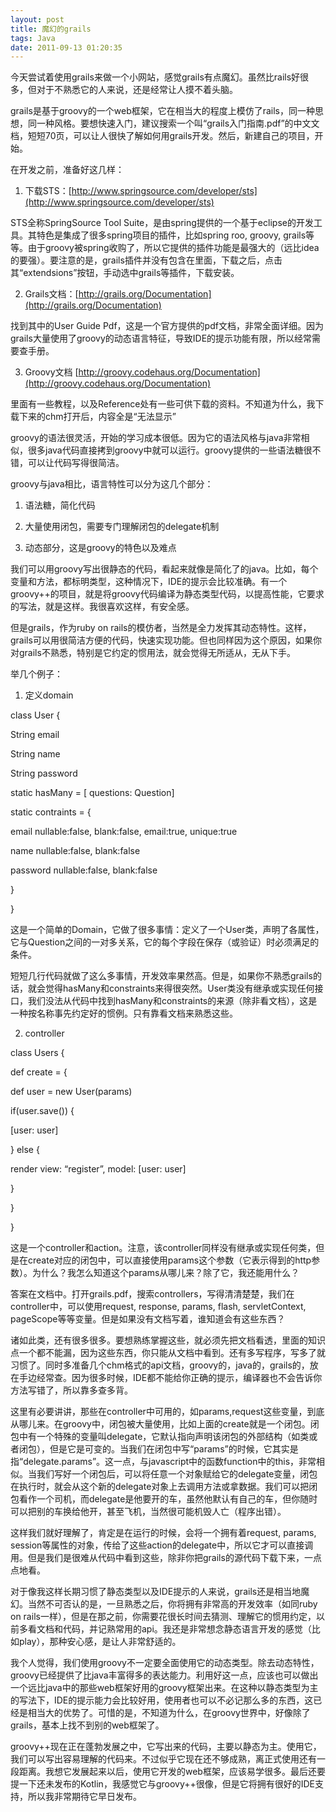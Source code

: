```yaml
---
layout: post
title: 魔幻的grails
tags: Java
date: 2011-09-13 01:20:35
---
```


今天尝试着使用grails来做一个小网站，感觉grails有点魔幻。虽然比rails好很多，但对于不熟悉它的人来说，还是经常让人摸不着头脑。

grails是基于groovy的一个web框架，它在相当大的程度上模仿了rails，同一种思想，同一种风格。要想快速入门，建议搜索一个叫“grails入门指南.pdf”的中文文档，短短70页，可以让人很快了解如何用grails开发。然后，新建自己的项目，开始。

在开发之前，准备好这几样：

1. 下载STS：[http://www.springsource.com/developer/sts](http://www.springsource.com/developer/sts)

STS全称SpringSource Tool Suite，是由spring提供的一个基于eclipse的开发工具。其特色是集成了很多spring项目的插件，比如spring roo, groovy, grails等等。由于groovy被spring收购了，所以它提供的插件功能是最强大的（远比idea的要强）。要注意的是，grails插件并没有包含在里面，下载之后，点击其“extendsions”按钮，手动选中grails等插件，下载安装。<span id="more-72"></span>

2. Grails文档：[http://grails.org/Documentation](http://grails.org/Documentation)

找到其中的User Guide Pdf，这是一个官方提供的pdf文档，非常全面详细。因为grails大量使用了groovy的动态语言特征，导致IDE的提示功能有限，所以经常需要查手册。

3. Groovy文档 [http://groovy.codehaus.org/Documentation](http://groovy.codehaus.org/Documentation)

里面有一些教程，以及Reference处有一些可供下载的资料。不知道为什么，我下载下来的chm打开后，内容全是“无法显示”

groovy的语法很灵活，开始的学习成本很低。因为它的语法风格与java非常相似，很多java代码直接拷到groovy中就可以运行。groovy提供的一些语法糖很不错，可以让代码写得很简洁。

groovy与java相比，语言特性可以分为这几个部分：

1. 语法糖，简化代码

2. 大量使用闭包，需要专门理解闭包的delegate机制

3. 动态部分，这是groovy的特色以及难点

我们可以用groovy写出很静态的代码，看起来就像是简化了的java。比如，每个变量和方法，都标明类型，这种情况下，IDE的提示会比较准确。有一个groovy++的项目，就是将groovy代码编译为静态类型代码，以提高性能，它要求的写法，就是这样。我很喜欢这样，有安全感。

但是grails，作为ruby on rails的模仿者，当然是全力发挥其动态特性。这样，grails可以用很简洁方便的代码，快速实现功能。但也同样因为这个原因，如果你对grails不熟悉，特别是它约定的惯用法，就会觉得无所适从，无从下手。

举几个例子：

1. 定义domain

class User {

String email

String name

String password

static hasMany = [ questions: Question]

static contraints = {

email nullable:false, blank:false, email:true, unique:true

name nullable:false, blank:false

password nullable:false, blank:false

}

}

这是一个简单的Domain，它做了很多事情：定义了一个User类，声明了各属性，它与Question之间的一对多关系，它的每个字段在保存（或验证）时必须满足的条件。

短短几行代码就做了这么多事情，开发效率果然高。但是，如果你不熟悉grails的话，就会觉得hasMany和constraints来得很突然。User类没有继承或实现任何接口，我们没法从代码中找到hasMany和constraints的来源（除非看文档），这是一种按名称事先约定好的惯例。只有靠看文档来熟悉这些。

2. controller

class Users {

def create = {

def user = new User(params)

if(user.save()) {

[user: user]

} else {

render view: &#8220;register&#8221;, model: [user: user]

}

}

}

这是一个controller和action。注意，该controller同样没有继承或实现任何类，但是在create对应的闭包中，可以直接使用params这个参数（它表示得到的http参数）。为什么？我怎么知道这个params从哪儿来？除了它，我还能用什么？

答案在文档中。打开grails.pdf，搜索controllers，写得清清楚楚，我们在controller中，可以使用request, response, params, flash, servletContext, pageScope等等变量。但是如果没有文档写着，谁知道会有这些东西？

诸如此类，还有很多很多。要想熟练掌握这些，就必须先把文档看透，里面的知识点一个都不能漏，因为这些东西，你只能从文档中看到。还有多写程序，写多了就习惯了。同时多准备几个chm格式的api文档，groovy的，java的，grails的，放在手边经常查。因为很多时候，IDE都不能给你正确的提示，编译器也不会告诉你方法写错了，所以靠多查多背。

这里有必要讲讲，那些在controller中可用的，如params,request这些变量，到底从哪儿来。在groovy中，闭包被大量使用，比如上面的create就是一个闭包。闭包中有一个特殊的变量叫delegate，它默认指向声明该闭包的外部结构（如类或者闭包），但是它是可变的。当我们在闭包中写“params”的时候，它其实是指“delegate.params”。这一点，与javascript中的函数function中的this，非常相似。当我们写好一个闭包后，可以将任意一个对象赋给它的delegate变量，闭包在执行时，就会从这个新的delegate对象上去调用方法或拿数据。我们可以把闭包看作一个司机，而delegate是他要开的车，虽然他默认有自己的车，但你随时可以把别的车换给他开，甚至飞机，当然很可能机毁人亡（程序出错）。

这样我们就好理解了，肯定是在运行的时候，会将一个拥有着request, params, session等属性的对象，传给了这些action的delegate中，所以它才可以直接调用。但是我们是很难从代码中看到这些，除非你把grails的源代码下载下来，一点点地看。

对于像我这样长期习惯了静态类型以及IDE提示的人来说，grails还是相当地魔幻。当然不可否认的是，一旦熟悉之后，你将拥有非常高的开发效率（如同ruby on rails一样），但是在那之前，你需要花很长时间去猜测、理解它的惯用约定，以前多看文档和代码，并记熟常用的api。我还是非常想念静态语言开发的感觉（比如play），那种安心感，是让人非常舒适的。

我个人觉得，我们使用groovy不一定要全面使用它的动态类型。除去动态特性，groovy已经提供了比java丰富得多的表达能力。利用好这一点，应该也可以做出一个远比java中的那些web框架好用的groovy框架出来。在这种以静态类型为主的写法下，IDE的提示能力会比较好用，使用者也可以不必记那么多的东西，这已经是相当大的优势了。可惜的是，不知道为什么，在groovy世界中，好像除了grails，基本上找不到别的web框架了。

groovy++现在正在蓬勃发展之中，它写出来的代码，主要以静态为主。使用它，我们可以写出容易理解的代码来。不过似乎它现在还不够成熟，离正式使用还有一段距离。我想它发展起来以后，使用它开发的web框架，应该易学很多。最后还要提一下还未发布的Kotlin，我感觉它与groovy++很像，但是它将拥有很好的IDE支持，所以我非常期待它早日发布。
